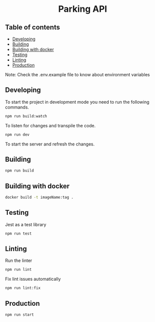 <h1 align="center">Parking API</h1>


## Table of contents

- [Developing](#developing)
- [Building](#building)
- [Building with docker](#building-with-docker)
- [Testing](#testing)
- [Linting](#linting)
- [Production](#production)

Note: Check the .env.example file to know about environment variables

## Developing

To start the project in development mode you need to run the following commands.

```bash
npm run build:watch
```
To listen for changes and transpile the code.

```bash
npm run dev
```
To start the server and refresh the changes.

## Building
```bash
npm run build
```

## Building with docker

```bash
docker build -t imageName:tag .
```

## Testing

Jest as a test library

```bash
npm run test
```

## Linting

Run the linter

```bash
npm run lint
```

Fix lint issues automatically

```bash
npm run lint:fix
```

## Production

```bash
npm run start
```
